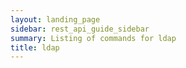 ```yaml
---
layout: landing_page
sidebar: rest_api_guide_sidebar
summary: Listing of commands for ldap
title: ldap
---
```

